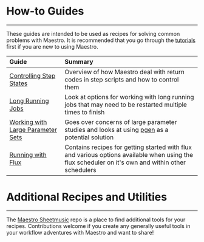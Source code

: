 # How-to Guides
---

These guides are intended to be used as recipes for solving common problems with Maestro.  It is recommended that you go through the [tutorials](../tutorials.md) first if you are new to using Maestro.


**Guide** | **Summary** |
:-        |  :-         |
[Controlling Step States](controlling_step_states.md) | Overview of how Maestro deal with return codes in step scripts and how to control them |
[Long Running Jobs](timeouts.md) | Look at options for working with long running jobs that may need to be restarted multiple times to finish |
[Working with Large Parameter Sets](parameter_batches.md) | Goes over concerns of large parameter studies and looks at using [pgen](../parameter_specification.md#parameter-generator-pgen) as a potential solution |
[Running with Flux](running_with_flux.md) | Contains recipes for getting started with flux and various options available when using the flux scheduler on it's own and within other schedulers |

# Additional Recipes and Utilities
___

The [Maestro Sheetmusic](https://github.com/LLNL/maestro_sheetmusic) repo is a place to find additional tools for your recipes.  Contributions welcome if you create any generally useful tools in your workflow adventures with Maestro and want to share!
